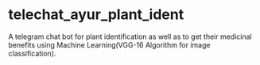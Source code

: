 # telechat_ayur_plant_ident
A telegram chat bot for plant identification as well as to get their medicinal benefits using Machine Learning(VGG-16 Algorithm for image classification).
